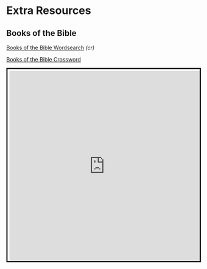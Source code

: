 # Extra Resources

## Books of the Bible

[Books of the Bible Wordsearch](https://thewordsearch.com/puzzle/3344940/books-of-the-bible-for-the-new-testament/')
*(cr)*

[Books of the Bible Crossword](https://crosswordlabs.com/embed/bible-1651)

<iframe width="500" height="500" style="background-color:white; padding:5px 0px 0 5px; border:3px solid black; margin:auto; display:block" frameborder="0" src="https://crosswordlabs.com/embed/bible-1651"></iframe>